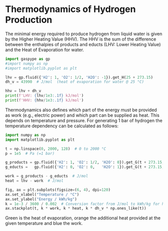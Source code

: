# Thermodynamics of Hydrogen Production

The minimal energy required to produce hydrogen from liquid water is given by the
Higher Heating Value (HHV). The HHV is the sum of the difference
between the enthalpies of products and educts (LHV: Lower Heating Value) and
the Heat of Evaporation for water.

```python
import gaspype as gp
#import numpy as np
#import matplotlib.pyplot as plt

lhv = gp.fluid({'H2': 1, 'O2': 1/2, 'H2O': -1}).get_H(25 + 273.15)
dh_v = 43990  # J/mol  (heat of evaporation for water @ 25 °C)

hhv = lhv + dh_v
print(f'LHV: {lhv/1e3:.1f} kJ/mol')
print(f'HHV: {hhv/1e3:.1f} kJ/mol')
```

Thermodynamics also defines which part of the energy must be
provided as work (e.g., electric power) and which part can be supplied
as heat. This depends on temperature and pressure. For generating 1 bar
of hydrogen the temperature dependency can be calculated as follows:

```python
import numpy as np
import matplotlib.pyplot as plt

t = np.linspace(0, 2000, 128)  # 0 to 2000 °C
p = 1e5  # Pa (=1 bar)

g_products = gp.fluid({'H2': 1, 'O2': 1/2, 'H2O': 0}).get_G(t + 273.15, p)
g_educts =   gp.fluid({'H2': 0, 'O2': 0,   'H2O': 1}).get_G(t + 273.15, p)

work = g_products - g_educts  # J/mol
heat = lhv - work  # J/mol

fig, ax = plt.subplots(figsize=(6, 4), dpi=120)
ax.set_xlabel("Temperature / °C")
ax.set_ylabel("Energy / kWh/kg")
k = 1e-3 / 3600 / 0.002  # Conversion factor from J/mol to kWh/kg for hydrogen
ax.stackplot(t, k * work, k * heat, k * dh_v * np.ones_like(t))
```

Green is the heat of evaporation, orange the additional heat provided at
the given temperature and blue the work.